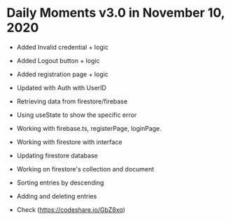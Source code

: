 # Daily Moments v3.0 in November 10, 2020

- Added Invalid credential + logic
- Added Logout button + logic
- Added registration page + logic 
- Updated with Auth with UserID
- Retrieving data from firestore/firebase
- Using useState to show the specific error
- Working with firebase.ts, registerPage, loginPage.
- Working with firestore with interface
- Updating firestore database
- Working on firestore's collection and document
- Sorting entries by descending
- Adding and deleting entries

- Check (https://codeshare.io/GbZ8xq) 
